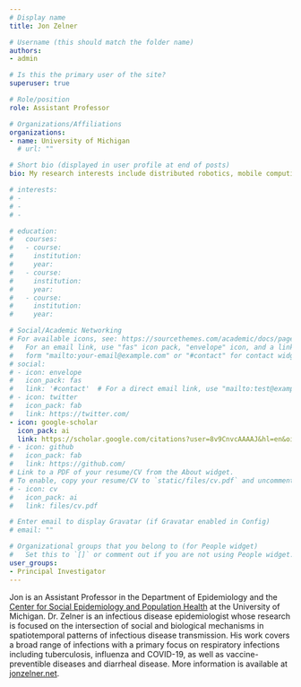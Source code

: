 ```yaml
---
# Display name
title: Jon Zelner

# Username (this should match the folder name)
authors:
- admin

# Is this the primary user of the site?
superuser: true

# Role/position
role: Assistant Professor 

# Organizations/Affiliations
organizations:
- name: University of Michigan
  # url: ""

# Short bio (displayed in user profile at end of posts)
bio: My research interests include distributed robotics, mobile computing and programmable matter.

# interests:
# - 
# - 
# - 

# education:
#   courses:
#   - course: 
#     institution: 
#     year: 
#   - course: 
#     institution: 
#     year: 
#   - course:
#     institution: 
#     year: 

# Social/Academic Networking
# For available icons, see: https://sourcethemes.com/academic/docs/page-builder/#icons
#   For an email link, use "fas" icon pack, "envelope" icon, and a link in the
#   form "mailto:your-email@example.com" or "#contact" for contact widget.
# social:
# - icon: envelope
#   icon_pack: fas
#   link: '#contact'  # For a direct email link, use "mailto:test@example.org".
# - icon: twitter
#   icon_pack: fab
#   link: https://twitter.com/
- icon: google-scholar
  icon_pack: ai
  link: https://scholar.google.com/citations?user=8v9CnvcAAAAJ&hl=en&oi=sra
# - icon: github
#   icon_pack: fab
#   link: https://github.com/
# Link to a PDF of your resume/CV from the About widget.
# To enable, copy your resume/CV to `static/files/cv.pdf` and uncomment the lines below.
# - icon: cv
#   icon_pack: ai
#   link: files/cv.pdf

# Enter email to display Gravatar (if Gravatar enabled in Config)
# email: ""

# Organizational groups that you belong to (for People widget)
#   Set this to `[]` or comment out if you are not using People widget.
user_groups:
- Principal Investigator
---
```


Jon is an Assistant Professor in the Department of Epidemiology and the [Center for Social Epidemiology and Population Health](https://sph.umich.edu/cseph/) at the University of Michigan. Dr. Zelner is an infectious disease epidemiologist whose research is focused on the intersection of social and biological mechanisms in spatiotemporal patterns of infectious disease transmission. His work covers a broad range of infections with a primary focus on respiratory infections including tuberculosis, influenza and COVID-19, as well as vaccine-preventible diseases and diarrheal disease. More information is available at [jonzelner.net](https://jonzelner.net/).
